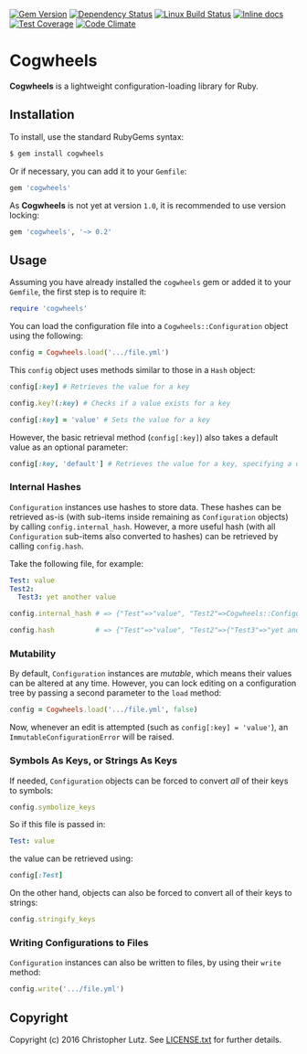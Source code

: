 [![Gem Version](https://badge.fury.io/rb/cogwheels.svg)](http://badge.fury.io/rb/cogwheels)
[![Dependency Status](https://gemnasium.com/badges/github.com/chrisblutz/cogwheels.svg)](https://gemnasium.com/github.com/chrisblutz/cogwheels)
[![Linux Build Status](https://travis-ci.org/chrisblutz/cogwheels.svg?branch=master)](https://travis-ci.org/chrisblutz/cogwheels)
[![Inline docs](http://inch-ci.org/github/chrisblutz/cogwheels.svg?branch=master)](http://inch-ci.org/github/chrisblutz/cogwheels)
[![Test Coverage](https://codeclimate.com/github/chrisblutz/cogwheels/badges/coverage.svg)](https://codeclimate.com/github/chrisblutz/cogwheels/coverage)
[![Code Climate](https://codeclimate.com/github/chrisblutz/cogwheels/badges/gpa.svg)](https://codeclimate.com/github/chrisblutz/cogwheels)

# Cogwheels

**Cogwheels** is a lightweight configuration-loading library for Ruby.

## Installation

To install, use the standard RubyGems syntax:
```sh
$ gem install cogwheels
```
Or if necessary, you can add it to your `Gemfile`:
```rb
gem 'cogwheels'
```
As **Cogwheels** is not yet at version `1.0`, it is recommended to use version locking:
```rb
gem 'cogwheels', '~> 0.2'
```

## Usage

Assuming you have already installed the `cogwheels` gem or added it to your `Gemfile`, the first step
is to require it:
```rb
require 'cogwheels'
```
You can load the configuration file into a `Cogwheels::Configuration` object using the following:
```rb
config = Cogwheels.load('.../file.yml')
```
This `config` object uses methods similar to those in a `Hash` object:
```rb
config[:key] # Retrieves the value for a key

config.key?(:key) # Checks if a value exists for a key

config[:key] = 'value' # Sets the value for a key
```
However, the basic retrieval method (`config[:key]`) also takes a default value as an optional parameter:
```rb
config[:key, 'default'] # Retrieves the value for a key, specifying a default value
```

### Internal Hashes

`Configuration` instances use hashes to store data.  These hashes can be retrieved as-is (with sub-items inside remaining as `Configuration` objects) by calling `config.internal_hash`.  However, a more useful hash (with all `Configuration` sub-items also converted to hashes) can be retrieved by calling `config.hash`.

Take the following file, for example:
```yml
Test: value
Test2:
  Test3: yet another value
```
```rb
config.internal_hash # => {"Test"=>"value", "Test2"=>Cogwheels::Configuration (mutable: true)=> {"Test3"=>"yet another value"}}

config.hash          # => {"Test"=>"value", "Test2"=>{"Test3"=>"yet another value"}}
```


### Mutability

By default, `Configuration` instances are *mutable*, which means their values can be altered at any time.  However, you can lock editing on a configuration tree by passing a second parameter to the `load` method:
```rb
config = Cogwheels.load('.../file.yml', false)
```
Now, whenever an edit is attempted (such as `config[:key] = 'value'`), an `ImmutableConfigurationError` will be raised.

### Symbols As Keys, or Strings As Keys

If needed, `Configuration` objects can be forced to convert *all* of their keys to symbols:
```rb
config.symbolize_keys
```
So if this file is passed in:
```yml
Test: value
```
the value can be retrieved using:
```rb
config[:Test]
```
On the other hand, objects can also be forced to convert all of their keys to strings:
```rb
config.stringify_keys
```

### Writing Configurations to Files

`Configuration` instances can also be written to files, by using their `write` method:
```rb
config.write('.../file.yml')
```

## Copyright

Copyright (c) 2016 Christopher Lutz.  See [LICENSE.txt](LICENSE.txt) for further details.
